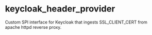 # keycloak_header_provider
Custom SPI interface for Keycloak that ingests SSL_CLIENT_CERT from apache httpd reverse proxy.
